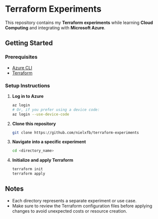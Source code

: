 # Terraform Experiments

This repository contains my **Terraform experiments** while learning **Cloud Computing** and integrating with **Microsoft Azure**.

## Getting Started

### Prerequisites

* [Azure CLI](https://learn.microsoft.com/en-us/cli/azure/install-azure-cli)
* [Terraform](https://developer.hashicorp.com/terraform/downloads)

### Setup Instructions

1. **Log in to Azure**

   ```bash
   az login
   # Or, if you prefer using a device code:
   az login --use-device-code
   ```

2. **Clone this repository**

   ```bash
   git clone https://github.com/nielxfb/terraform-experiments
   ```

3. **Navigate into a specific experiment**

   ```bash
   cd <directory_name>
   ```

4. **Initialize and apply Terraform**

   ```bash
   terraform init
   terraform apply
   ```

## Notes

* Each directory represents a separate experiment or use case.
* Make sure to review the Terraform configuration files before applying changes to avoid unexpected costs or resource creation.
